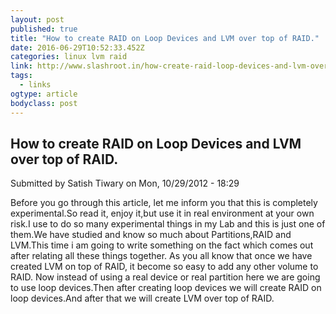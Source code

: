 ```yaml
---
layout: post 
published: true 
title: "How to create RAID on Loop Devices and LVM over top of RAID." 
date: 2016-06-29T10:52:33.452Z
categories: linux lvm raid
link: http://www.slashroot.in/how-create-raid-loop-devices-and-lvm-over-top-raid 
tags:
  - links
ogtype: article 
bodyclass: post 
---
```


## How to create RAID on Loop Devices and LVM over top of RAID.
Submitted by Satish Tiwary on Mon, 10/29/2012 - 18:29

Before you go through this article, let me inform you that this is completely experimental.So read it, enjoy it,but use it in real environment at your own risk.I use to do so many experimental things in my Lab and this is just one of them.We have studied and know so much about Partitions,RAID and LVM.This time i am going to write something on the fact which comes out after relating all these things together. As you all know that once we have created LVM on top of RAID, it become so easy to add any other volume to RAID. Now instead of using a real device or real partition here we are going to use loop devices.Then after creating loop devices we will create RAID on loop devices.And after that we will create LVM over top of RAID.

